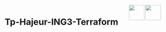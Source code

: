 <a >
    <img src="https://mrkzgulfup.com/download462007.html" align="right" height="50" />
</a>
<a >
    <img src="https://mrkzgulfup.com/download462007.html" align="right" height="50" />
</a>

# Tp-Hajeur-ING3-Terraform


